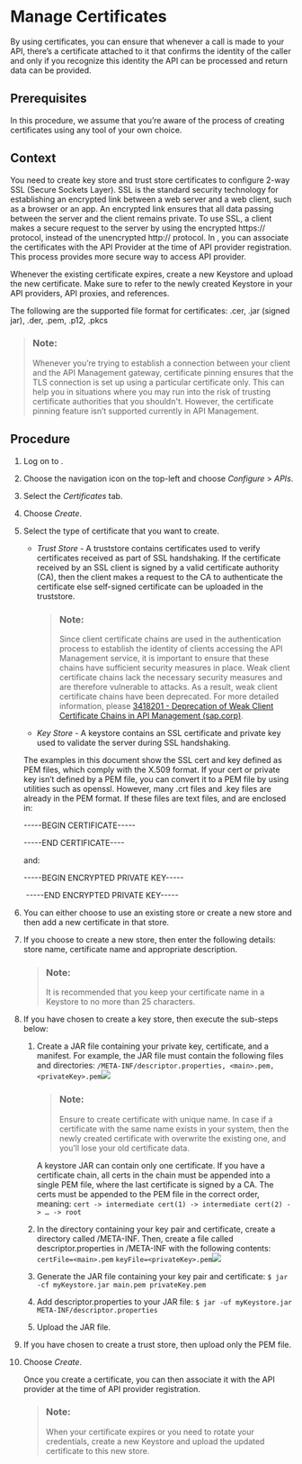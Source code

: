 <!-- loioc6658758fa1a4d29a4140a247f5505bb -->

# Manage Certificates

By using certificates, you can ensure that whenever a call is made to your API, there’s a certificate attached to it that confirms the identity of the caller and only if you recognize this identity the API can be processed and return data can be provided.



## Prerequisites

In this procedure, we assume that you’re aware of the process of creating certificates using any tool of your own choice.



## Context

You need to create key store and trust store certificates to configure 2-way SSL \(Secure Sockets Layer\). SSL is the standard security technology for establishing an encrypted link between a web server and a web client, such as a browser or an app. An encrypted link ensures that all data passing between the server and the client remains private. To use SSL, a client makes a secure request to the server by using the encrypted https:// protocol, instead of the unencrypted http:// protocol. In , you can associate the certificates with the API Provider at the time of API provider registration. This process provides more secure way to access API provider.

Whenever the existing certificate expires, create a new Keystore and upload the new certificate. Make sure to refer to the newly created Keystore in your API providers, API proxies, and references.

The following are the supported file format for certificates: .cer, .jar \(signed jar\), .der, .pem, .p12, .pkcs

> ### Note:  
> Whenever you’re trying to establish a connection between your client and the API Management gateway, certificate pinning ensures that the TLS connection is set up using a particular certificate only. This can help you in situations where you may run into the risk of trusting certificate authorities that you shouldn't. However, the certificate pinning feature isn’t supported currently in API Management.



## Procedure

1.  Log on to .

2.  Choose the navigation icon on the top-left and choose *Configure* \> *APIs*.

3.  Select the *Certificates* tab.

4.  Choose *Create*.

5.  Select the type of certificate that you want to create.

    -   *Trust Store* - A truststore contains certificates used to verify certificates received as part of SSL handshaking. If the certificate received by an SSL client is signed by a valid certificate authority \(CA\), then the client makes a request to the CA to authenticate the certificate else self-signed certificate can be uploaded in the truststore.

        > ### Note:  
        > Since client certificate chains are used in the authentication process to establish the identity of clients accessing the API Management service, it is important to ensure that these chains have sufficient security measures in place. Weak client certificate chains lack the necessary security measures and are therefore vulnerable to attacks. As a result, weak client certificate chains have been deprecated. For more detailed information, please [3418201 - Deprecation of Weak Client Certificate Chains in API Management \(sap.corp\)](https://i7p.wdf.sap.corp/sap(bD1lbiZjPTAwMQ==)/bc/bsp/sno/ui_entry/entry.htm?param=69765F6D6F64653D3030312669765F7361706E6F7465735F6E756D6265723D3334313832303126).

    -   *Key Store* - A keystore contains an SSL certificate and private key used to validate the server during SSL handshaking.

    The examples in this document show the SSL cert and key defined as PEM files, which comply with the X.509 format. If your cert or private key isn’t defined by a PEM file, you can convert it to a PEM file by using utilities such as openssl. However, many .crt files and .key files are already in the PEM format. If these files are text files, and are enclosed in:

    \-----BEGIN CERTIFICATE-----

    \-----END CERTIFICATE----

    and:

    \-----BEGIN ENCRYPTED PRIVATE KEY-----

    ​ -----END ENCRYPTED PRIVATE KEY-----

6.  You can either choose to use an existing store or create a new store and then add a new certificate in that store.

7.  If you choose to create a new store, then enter the following details: store name, certificate name and appropriate description.

    > ### Note:  
    > It is recommended that you keep your certificate name in a Keystore to no more than 25 characters.

8.  If you have chosen to create a key store, then execute the sub-steps below:

    1.  Create a JAR file containing your private key, certificate, and a manifest. For example, the JAR file must contain the following files and directories: `/META-INF/descriptor.properties, <main>.pem, <privateKey>.pem`![](images/API_Cetrificate_4ceb060.png)

        > ### Note:  
        > Ensure to create certificate with unique name. In case if a certificate with the same name exists in your system, then the newly created certificate with overwrite the existing one, and you’ll lose your old certificate data.

        A keystore JAR can contain only one certificate. If you have a certificate chain, all certs in the chain must be appended into a single PEM file, where the last certificate is signed by a CA. The certs must be appended to the PEM file in the correct order, meaning: `cert -> intermediate cert(1) -> intermediate cert(2) -> … -> root`

    2.  In the directory containing your key pair and certificate, create a directory called /META-INF. Then, create a file called descriptor.properties in /META-INF with the following contents: `certFile=<main>.pem` `keyFile=<privateKey>.pem`![](images/API_Certificate_Prop_86b9a54.png)

    3.  Generate the JAR file containing your key pair and certificate: `$ jar -cf myKeystore.jar main.pem privateKey.pem`

    4.  Add descriptor.properties to your JAR file: `$ jar -uf myKeystore.jar META-INF/descriptor.properties`

    5.  Upload the JAR file.


9.  If you have chosen to create a trust store, then upload only the PEM file.

10. Choose *Create*.

    Once you create a certificate, you can then associate it with the API provider at the time of API provider registration.

    > ### Note:  
    > When your certificate expires or you need to rotate your credentials, create a new Keystore and upload the updated certificate to this new store.


